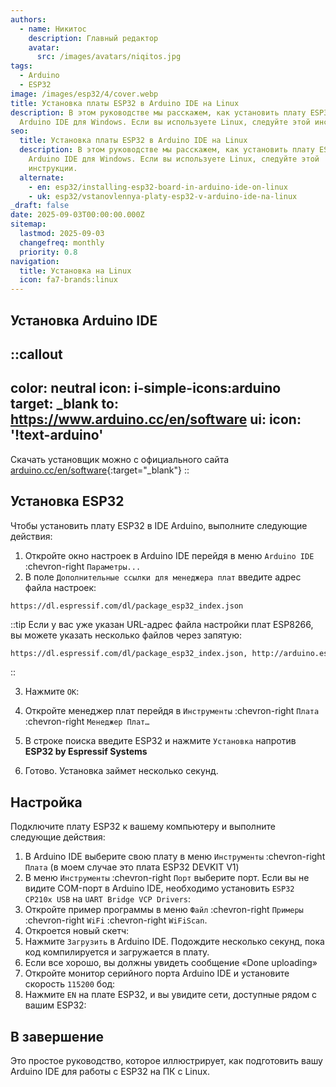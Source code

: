 ```yaml
---
authors:
  - name: Никитос
    description: Главный редактор
    avatar:
      src: /images/avatars/niqitos.jpg
tags:
  - Arduino
  - ESP32
image: /images/esp32/4/cover.webp
title: Установка платы ESP32 в Arduino IDE на Linux
description: В этом руководстве мы расскажем, как установить плату ESP32 в
  Arduino IDE для Windows. Если вы используете Linux, следуйте этой инструкции.
seo:
  title: Установка платы ESP32 в Arduino IDE на Linux
  description: В этом руководстве мы расскажем, как установить плату ESP32 в
    Arduino IDE для Windows. Если вы используете Linux, следуйте этой
    инструкции.
  alternate:
    - en: esp32/installing-esp32-board-in-arduino-ide-on-linux
    - uk: esp32/vstanovlennya-platy-esp32-v-arduino-ide-na-linux
_draft: false
date: 2025-09-03T00:00:00.000Z
sitemap:
  lastmod: 2025-09-03
  changefreq: monthly
  priority: 0.8
navigation:
  title: Установка на Linux
  icon: fa7-brands:linux
---
```


## Установка Arduino IDE

::callout
---
color: neutral
icon: i-simple-icons:arduino
target: _blank
to: https://www.arduino.cc/en/software
ui:
  icon: '!text-arduino'
---
Скачать установщик можно с официального сайта [arduino.cc/en/software](https://www.arduino.cc/en/software){:target="_blank"}
::

## Установка ESP32

Чтобы установить плату ESP32 в IDE Arduino, выполните следующие действия:

1. Откройте окно настроек в Arduino IDE перейдя в меню `Arduino IDE` :chevron-right `Параметры...`
2. В поле `Дополнительные ссылки для менеджера плат` введите адрес файла настроек:

```text
https://dl.espressif.com/dl/package_esp32_index.json
```

::tip
Если у вас уже указан URL-адрес файла настройки плат ESP8266, вы можете указать несколько файлов через запятую:
```html
https://dl.espressif.com/dl/package_esp32_index.json, http://arduino.esp8266.com/stable/package_esp8266com_index.json
```
::

3. Нажмите `ОК`:

4. Откройте менеджер плат перейдя в `Инструменты` :chevron-right `Плата` :chevron-right `Менеджер Плат…`
5. В строке поиска введите ESP32 и нажмите `Установка` напротив **ESP32 by Espressif Systems**
6. Готово. Установка займет несколько секунд.

## Настройка

Подключите плату ESP32 к вашему компьютеру и выполните следующие действия:

1. В Arduino IDE выберите свою плату в меню `Инструменты` :chevron-right `Плата` (в моем случае это плата ESP32 DEVKIT V1)
2. В меню `Инструменты` :chevron-right `Порт` выберите порт. Если вы не видите COM-порт в Arduino IDE, необходимо установить `ESP32 CP210x USB` на `UART Bridge VCP Drivers`:
3. Откройте пример программы в меню `Файл` :chevron-right `Примеры` :chevron-right `WiFi` :chevron-right `WiFiScan`.
4. Откроется новый скетч:
5. Нажмите `Загрузить` в Arduino IDE. Подождите несколько секунд, пока код компилируется и загружается в плату.
6. Если все хорошо, вы должны увидеть сообщение «Done uploading»
7. Откройте монитор серийного порта Arduino IDE и установите скорость `115200` бод:
8. Нажмите `EN` на плате ESP32, и вы увидите сети, доступные рядом с вашим ESP32:

## В завершение

Это простое руководство, которое иллюстрирует, как подготовить вашу Arduino IDE для работы с ESP32 на ПК с Linux.
